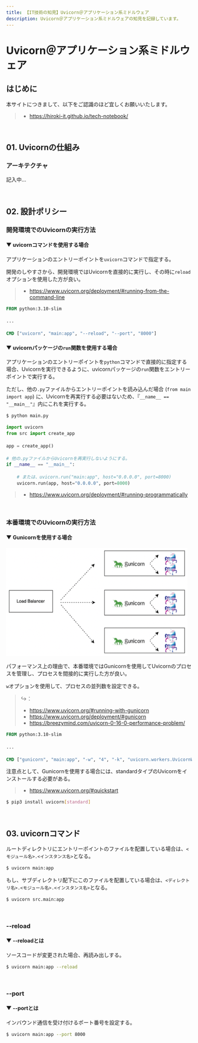 ```yaml
---
title: 【IT技術の知見】Uvicorn＠アプリケーション系ミドルウェア
description: Uvicorn＠アプリケーション系ミドルウェアの知見を記録しています。
---
```


# Uvicorn＠アプリケーション系ミドルウェア

## はじめに

本サイトにつきまして、以下をご認識のほど宜しくお願いいたします。

> - https://hiroki-it.github.io/tech-notebook/

<br>

## 01. Uvicornの仕組み

### アーキテクチャ

記入中...

<br>

## 02. 設計ポリシー

### 開発環境でのUvicornの実行方法

#### ▼ uvicornコマンドを使用する場合

アプリケーションのエントリーポイントを`uvicorn`コマンドで指定する。

開発のしやすさから、開発環境ではUvicornを直接的に実行し、その時に`reload`オプションを使用した方が良い。

> - https://www.uvicorn.org/deployment/#running-from-the-command-line

```dockerfile
FROM python:3.10-slim

...

CMD ["uvicorn", "main:app", "--reload", "--port", "8000"]
```

#### ▼ uvicornパッケージの`run`関数を使用する場合

アプリケーションのエントリーポイントを`python`コマンドで直接的に指定する場合、Uvicornを実行できるように、uvicornパッケージの`run`関数をエントリーポイントで実行する。

ただし、他の`.py`ファイルからエントリーポイントを読み込んだ場合 (`from main import app`) に、Uvicornを再実行する必要はないため、『`__name__ == "__main__"`』内にこれを実行する。

```bash
$ python main.py
```

```python
import uvicorn
from src import create_app

app = create_app()

# 他の.pyファイルからUvicornを再実行しないようにする。
if __name__ == "__main__":

    # または、uvicorn.run("main:app", host="0.0.0.0", port=8000)
    uvicorn.run(app, host="0.0.0.0", port=8000)
```

> - https://www.uvicorn.org/deployment/#running-programmatically

<br>

### 本番環境でのUvicornの実行方法

#### ▼ Gunicornを使用する場合

![uvicorn_with-gunicorn](https://raw.githubusercontent.com/hiroki-it/tech-notebook-images/master/images/uvicorn_with-gunicorn.png)

パフォーマンス上の理由で、本番環境ではGunicornを使用してUvicornのプロセスを管理し、プロセスを間接的に実行した方が良い。

`w`オプションを使用して、プロセスの並列数を設定できる。

> ↪️：
>
> - https://www.uvicorn.org/#running-with-gunicorn
> - https://www.uvicorn.org/deployment/#gunicorn
> - https://breezymind.com/uvicorn-0-16-0-performance-problem/

```dockerfile
FROM python:3.10-slim

...

CMD ["gunicorn", "main:app", "-w", "4", "-k", "uvicorn.workers.UvicornWorker", "--bind", "0.0.0.0:8000" ]
```

注意点として、Gunicornを使用する場合には、standardタイプのUvicornをインストールする必要がある。

> - https://www.uvicorn.org/#quickstart

```bash
$ pip3 install uvicorn[standard]
```

<br>

## 03. uvicornコマンド

ルートディレクトリにエントリーポイントのファイルを配置している場合は、`<モジュール名>.<インスタンス名>`となる。

```bash
$ uvicorn main:app
```

もし、サブディレクトリ配下にこのファイルを配置している場合は、`<ディレクトリ名>.<モジュール名>.<インスタンス名>`となる。

```bash
$ uvicorn src.main:app
```

<br>

### --reload

#### ▼ --reloadとは

ソースコードが変更された場合、再読み出しする。

```bash
$ uvicorn main:app --reload
```

<br>

### --port

#### ▼ --portとは

インバウンド通信を受け付けるポート番号を設定する。

```bash
$ uvicorn main:app --port 8000
```

<br>
